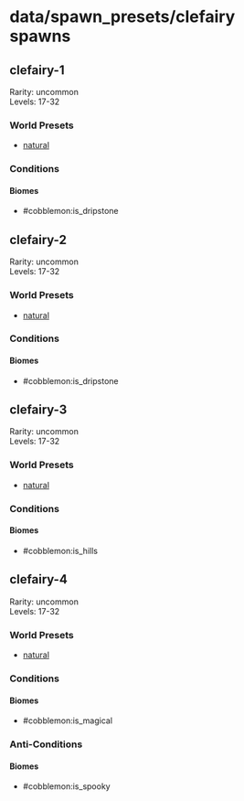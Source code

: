 # data/spawn_presets/clefairy spawns  
  
## clefairy-1  
Rarity: uncommon  
Levels: 17-32  
  
### World Presets  
* [natural](/data/world_presets/natural.md)  
  
### Conditions  
  
#### Biomes  
  * #cobblemon:is_dripstone
  
  
## clefairy-2  
Rarity: uncommon  
Levels: 17-32  
  
### World Presets  
* [natural](/data/world_presets/natural.md)  
  
### Conditions  
  
#### Biomes  
  * #cobblemon:is_dripstone
  
  
## clefairy-3  
Rarity: uncommon  
Levels: 17-32  
  
### World Presets  
* [natural](/data/world_presets/natural.md)  
  
### Conditions  
  
#### Biomes  
  * #cobblemon:is_hills
  
  
## clefairy-4  
Rarity: uncommon  
Levels: 17-32  
  
### World Presets  
* [natural](/data/world_presets/natural.md)  
  
### Conditions  
  
#### Biomes  
  * #cobblemon:is_magical
  
  
### Anti-Conditions  
  
#### Biomes  
  * #cobblemon:is_spooky
  
